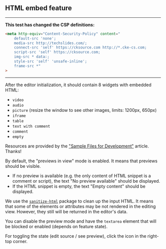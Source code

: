 ## HTML embed feature

--- 

**This test has changed the CSP definitions:**

```html
<meta http-equiv="Content-Security-Policy" content="
    default-src 'none'; 
    media-src http://techslides.com/; 
    connect-src 'self' https://cksource.com http://*.cke-cs.com; 
    script-src 'self' https://cksource.com; 
    img-src * data:; 
    style-src 'self' 'unsafe-inline'; 
    frame-src *"
>
```

---

After the editor initialization, it should contain 8 widgets with embedded HTML:

- `video`
- `audio`
- `picture` (resize the window to see other images, limits: 1200px, 650px)
- `iframe`
- `table`
- `text with comment`
- `comment`
- `empty`

Resources are provided by the ["Sample Files for Development"](http://techslides.com/sample-files-for-development) article. Thanks!

By default, the "previews in view" mode is enabled. It means that previews should be visible.
* If no preview is available (e.g. the only content of HTML snippet is a comment or script), the text "No preview available" should be displayed.
* If the HTML snippet is empty, the text "Empty content" should be displayed.

We use the [`sanitize-html`](https://www.npmjs.com/package/sanitize-html) package to clean up the input HTML. It means that some of the 
elements or attributes may be not rendered in the editing view. However, they still will be returned in the editor's data.

You can disable the preview mode and have the `textarea` element that will be blocked or enabled (depends on feature state).

For toggling the state (edit source / see preview), click the icon in the right-top corner.
